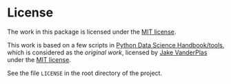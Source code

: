 # License

The work in this package is licensed under the [MIT license](https://opensource.org/licenses/MIT).

This work is based on a few scripts in [Python Data Science Handbook/tools](https://github.com/jakevdp/PythonDataScienceHandbook/tree/master/tools), which is considered as the *original work*,  licensed by [Jake VanderPlas](http://vanderplas.com/) under the [MIT license](https://opensource.org/licenses/MIT).

See the file `LICENSE` in the root directory of the project.
